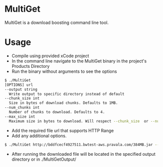 # MultiGet
MultiGet is a download boosting command line tool.

# Usage

  - Compile using provided xCode project
  - In the command line navigate to the MultiGet binary in the project's Products Directory
  - Run the binary without arguments to see the options
  ```sh
  $ ./MultiGet
  [OPTIONS] url
--output string
    Write output to specific directory instead of default
--chunk_size int
    Size in bytes of download chunks. Defaults to 1MB.
--num_chunks int
    Number of chunks to download. Defaults to 4.
--max_size int
    Maximum size in bytes to download. Will respect --chunk_size  or --num_chunks options. Will use --num_chunks if both are set.
  ```
  - Add the required file url that supports HTTP Range
  - Add any additional options. 
  ```sh
  $ ./MultiGet http://bddfcecf4927511.bwtest-aws.pravala.com/384MB.jar --output ./MyOutput --max_size 10000000
  ```
  - After running the downloaded file will be located in the specified output directory or in ./MultiGetOutput/<file>
